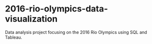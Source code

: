 # 2016-rio-olympics-data-visualization
Data analysis project focusing on the 2016 Rio Olympics using SQL and Tableau.
